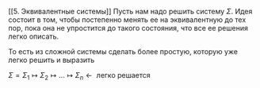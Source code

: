 [[5. Эквивалентные системы]]
Пусть нам надо решить систему $\Sigma$.
Идея состоит в том, чтобы постепенно менять ее на эквивалентную до тех пор, пока она не упростится до такого состояния, что все ее решения легко описать. 

То есть из сложной системы сделать более простую, которую уже легко решить и выразить

$\Sigma = \Sigma_1 \mapsto \Sigma_2 \mapsto \ldots \mapsto \Sigma_n \leftarrow\text{ легко решается}$
